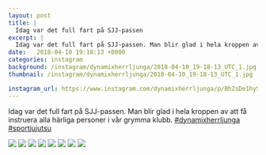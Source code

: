 ```yaml
---
layout: post
title: |
  Idag var det full fart på SJJ-passen
excerpt: |
  Idag var det full fart på SJJ-passen. Man blir glad i hela kroppen av att få instruera alla härliga personer i vår grymma klubb.  
date:   2018-04-10 19:18:13 +0000
categories: instagram
background: /instagram/dynamixherrljunga/2018-04-10_19-18-13_UTC_1.jpg
thumbnail: /instagram/dynamixherrljunga/2018-04-10_19-18-13_UTC_1.jpg

instagram_url: https://www.instagram.com/dynamixherrljunga/p/BhZsDe1hyS-
---
```

Idag var det full fart på SJJ-passen. Man blir glad i hela kroppen av att få instruera alla härliga personer i vår grymma klubb. [#dynamixherrljunga](https://www.instagram.com/explore/tags/dynamixherrljunga/) [#sportjujutsu](https://www.instagram.com/explore/tags/sportjujutsu/)



<img src='{{ site.baseurl }}/instagram/dynamixherrljunga/2018-04-10_19-18-13_UTC_1.jpg' class='img-fluid' />


<img src='{{ site.baseurl }}/instagram/dynamixherrljunga/2018-04-10_19-18-13_UTC_2.jpg' class='img-fluid' />


<img src='{{ site.baseurl }}/instagram/dynamixherrljunga/2018-04-10_19-18-13_UTC_3.jpg' class='img-fluid' />


<img src='{{ site.baseurl }}/instagram/dynamixherrljunga/2018-04-10_19-18-13_UTC_4.jpg' class='img-fluid' />


<img src='{{ site.baseurl }}/instagram/dynamixherrljunga/2018-04-10_19-18-13_UTC_5.jpg' class='img-fluid' />


<img src='{{ site.baseurl }}/instagram/dynamixherrljunga/2018-04-10_19-18-13_UTC_6.jpg' class='img-fluid' />


<img src='{{ site.baseurl }}/instagram/dynamixherrljunga/2018-04-10_19-18-13_UTC_7.jpg' class='img-fluid' />


<img src='{{ site.baseurl }}/instagram/dynamixherrljunga/2018-04-10_19-18-13_UTC_8.jpg' class='img-fluid' />
